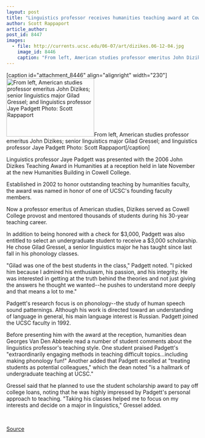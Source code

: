 ```yaml
---
layout: post
title: "Linguistics professor receives humanities teaching award at Cowell reception"
author: Scott Rappaport
article_author: 
post_id: 8447
images:
  - file: http://currents.ucsc.edu/06-07/art/dizikes.06-12-04.jpg
    image_id: 8446
    caption: "From left, American studies professor emeritus John Dizikes; senior linguistics major Gilad Gressel; and linguistics professor Jaye Padgett Photo: Scott Rappaport"
---
```


[caption id="attachment_8446" align="alignright" width="230"]<a href="http://dev-ucsc-news.pantheonsite.io/wp-content/uploads/2006/12/dizikes.06-12-04.jpg"><img class="size-full wp-image-8446" src="http://dev-ucsc-news.pantheonsite.io/wp-content/uploads/2006/12/dizikes.06-12-04.jpg" alt="From left, American studies professor emeritus John Dizikes; senior linguistics major Gilad Gressel; and linguistics professor Jaye Padgett Photo: Scott Rappaport" width="230" height="152" /></a>From left, American studies professor emeritus John Dizikes; senior linguistics major Gilad Gressel; and linguistics professor Jaye Padgett Photo: Scott Rappaport[/caption]
<a name="content" id="content"></a>
<p>
  Linguistics professor Jaye Padgett was presented with the 2006 John Dizikes Teaching Award in Humanities at a reception held in late November at the new Humanities Building in Cowell College.
</p>
<p>
  Established in 2002 to honor outstanding teaching by humanities faculty, the award was named in honor of one of UCSC's founding faculty members.
</p>
<p>
  Now a professor emeritus of American studies, Dizikes served as Cowell College provost and mentored thousands of students during his 30-year teaching career.
</p>
<p>
  In addition to being honored with a check for $3,000, Padgett was also entitled to select an undergraduate student to receive a $3,000 scholarship. He chose Gilad Gressel, a senior linguistics major he has taught since last fall in his phonology classes.
</p>
<p>
  "Gilad was one of the best students in the class," Padgett noted. "I picked him because I admired his enthusiasm, his passion, and his integrity. He was interested in getting at the truth behind the theories and not just giving the answers he thought we wanted--he pushes to understand more deeply and that means a lot to me."
</p>
<p>
  Padgett's research focus is on phonology--the study of human speech sound patternings. Although his work is directed toward an understanding of language in general, his main language interest is Russian. Padgett joined the UCSC faculty in 1992.
</p>
<p>
  Before presenting him with the award at the reception, humanities dean Georges Van Den Abbeele read a number of student comments about the linguistics professor's teaching style. One student praised Padgett's "extraordinarily engaging methods in teaching difficult topics...including making phonology fun!" Another added that Padgett excelled at "treating students as potential colleagues," which the dean noted "is a hallmark of undergraduate teaching at UCSC."
</p>
<p>
  Gressel said that he planned to use the student scholarship award to pay off college loans, noting that he was highly impressed by Padgett's personal approach to teaching. "Taking his classes helped me to focus on my interests and decide on a major in linguistics," Gressel added.
</p>
<p>
  <br>
</p>
<p><a href="http://www1.ucsc.edu/currents/06-07/12-04/dizikes.asp" title="Permalink to dizikes">Source</a></p>
